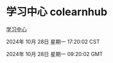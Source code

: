 # 学习中心 colearnhub
[学习中心](http://219.139.197.74:56308/colearnhub/)

2024年 10月 28日 星期一 17:20:02 CST

2024年 10月 28日 星期一 09:20:02 GMT
